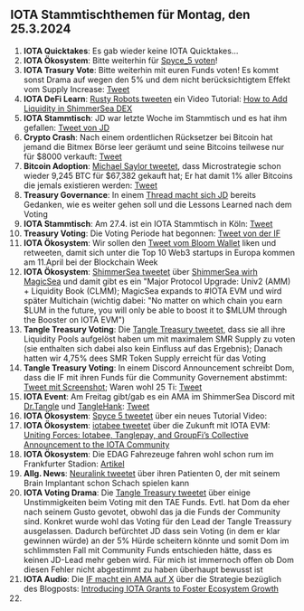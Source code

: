 ## IOTA Stammtischthemen für Montag, den 25.3.2024

1. **IOTA Quicktakes**: Es gab wieder keine IOTA Quicktakes...
2. **IOTA Ökosystem**: Bitte weiterhin für [Spyce_5 voten](https://x.com/SPYCE_5/status/1769698564161048634?s=20)!
3. **IOTA Trasury Vote**: Bitte weiterhin mit euren Funds voten! Es kommt sonst Drama auf wegen den 5% und dem nicht berücksichtigtem Effekt vom Supply Increase: [Tweet](https://x.com/TangleTreasury/status/1770061348031930853?s=20)
4. **IOTA DeFi Learn**: [Rusty Robots tweeten](https://x.com/RustyRobotCC/status/1770017474060181606?s=20) ein Video Tutorial: [How to Add Liquidity in ShimmerSea DEX](https://www.youtube.com/watch?v=6V2lLHfyH74&t=1s)
5. **IOTA Stammtisch**: JD war letzte Woche im Stammtisch und es hat ihm gefallen: [Tweet von JD](https://x.com/Deep_Sea_Iotan/status/1769924014535823657?s=20)
6. **Crypto Crash**: Nach einem ordentlichen Rücksetzer bei Bitcoin hat jemand die Bitmex Börse leer geräumt und seine Bitcoins teilwese nur für $8000 verkauft: [Tweet](https://x.com/Ashcryptoreal/status/1769927827875406232?s=20)
7. **Bitcoin Adoption**: [Michael Saylor tweetet](https://x.com/saylor/status/1770061111146033385?s=20), dass Microstrategie schon wieder 9,245 BTC für $67,382 gekauft hat; Er hat damit 1% aller Bitcoins die jemals existieren werden: [Tweet](https://x.com/BTC_Archive/status/1770066351513653665?s=20)
8. **Treasury Governance**: In einem [Thread macht sich JD](https://x.com/Deep_Sea_Iotan/status/1770079971790184469?s=20) bereits Gedanken, wie es weiter gehen soll und die Lessons Learned nach dem Voting
9. **IOTA Stammtisch**: Am 27.4. ist ein IOTA Stammtisch in Köln: [Tweet](https://x.com/sciascma/status/1770073951923839049?s=20)
10. **Treasury Voting**: Die Voting Periode hat begonnen: [Tweet von der IF](https://x.com/iota/status/1770087838597423494?s=20)
11. **IOTA Ökosystem**: Wir sollen den [Tweet vom Bloom Wallet](https://x.com/bloomwalletio/status/1770093317667070311?s=20) liken und retweeten, damit sich unter die Top 10 Web3 startups in Europa kommen am 11.April bei der Blockchain Week 
12. **IOTA Ökosystem**: [ShimmerSea tweetet](https://x.com/ShimmerSeaDEX/status/1770339862287094223?s=20) über [ShimmerSea wirh MagicSea](https://medium.com/@shimmerseadefi/magicsea-42cdbf2d86db) und damit gibt es ein "Major Protocol Upgrade: Univ2 (AMM) + Liquidity Book (CLMM); MagicSea expands to #IOTA EVM und wird später Multichain (wichtig dabei: "No matter on which chain you earn $LUM in the future, you will only be able to boost it to $MLUM through the Booster on IOTA EVM")
13. **Tangle Treasury Voting**: Die [Tangle Treasury tweetet](https://x.com/TangleTreasury/status/1770319059403313551?s=20), dass sie all ihre Liquidity Pools aufgelöst haben um mit maximalem SMR Supply zu voten (sie enthalten sich dabei also kein Einfluss auf das Ergebnis); Danach hatten wir 4,75% dees SMR Token Supply erreicht für das Voting
14. **Tangle Treasury Voting**: In einem Discord Announcement schreibt Dom, dass die IF mit ihren Funds für die Community Governement abstimmt: [Tweet mit Screenshot](https://x.com/IotaPoet/status/1770363562579431876?s=20); Waren wohl 25 Ti: [Tweet](https://x.com/IotaPoet/status/1770376744870044109?s=20)
15. **IOTA Event**: Am Freitag gibt/gab es ein AMA im ShimmerSea Discord mit [Dr.Tangle](https://twitter.com/dr_tangle) und [TangleHank](https://twitter.com/TangleHank): [Tweet](https://x.com/Vrom14286662/status/1770468731921043825?s=20)
16. **IOTA Ökosystem**: [Spyce 5 tweetet](https://x.com/SPYCE_5/status/1770455768208175608?s=20) über ein neues Tutorial Video:
17. **IOTA Ökosystem**: [iotabee tweetet](https://x.com/iotabee/status/1770466860263240064?s=20) über die Zukunft mit IOTA EVM: [Uniting Forces: Iotabee, Tanglepay, and GroupFi’s Collective Announcement to the IOTA Community](https://medium.com/@iotabee/uniting-forces-iotabee-tanglepay-and-groupfis-collective-announcement-to-the-iota-community-4f2ff5d29016)
18. **IOTA Ökosystem**: Die EDAG Fahrezeuge fahren wohl schon rum im Frankfurter Stadion: [Artikel](https://www.ffh.de/nachrichten/hessen/rhein-main/395680-deutsche-bank-park-autonome-autos-am-stadion-von-eintracht-frankfurt.html)
19. **Allg. News**: [Neuralink tweetet](https://x.com/neuralink/status/1770563939413496146?s=20) über ihren Patienten 0, der mit seinem Brain Implantant schon Schach spielen kann
20. **IOTA Voting Drama**: Die [Tangle Treasury tweetet](https://x.com/TangleTreasury/status/1770539252071252457?s=20) über einige Unstimmigkeiten beim Voting mit den TAE Funds. Evtl. hat Dom da eher nach seinem Gusto gevotet, obwohl das ja die Funds der Community sind. Konkret wurde wohl das Voting für den Lead der Tangle Treassury ausgelassen. Dadurch befürchtet JD dass sein Voting (in dem er klar gewinnen würde) an der 5% Hürde scheitern könnte und somit Dom im schlimmsten Fall mit Community Funds entschieden hätte, dass es keinen JD-Lead mehr geben wird. Für mich ist immernoch offen ob Dom diesen Fehler nicht abgestimmt zu haben überhaupt bewusst ist
21. **IOTA Audio**: Die [IF macht ein AMA auf X](https://x.com/iota/status/1770495519653036370?s=20) über die Strategie bezüglich des Blogposts: [Introducing IOTA Grants to Foster Ecosystem Growth](https://blog.iota.org/introducing-iota-grants/)
22. 

